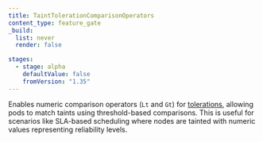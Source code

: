 ```yaml
---
title: TaintTolerationComparisonOperators
content_type: feature_gate
_build:
  list: never
  render: false

stages:
  - stage: alpha
    defaultValue: false
    fromVersion: "1.35"
---
```

Enables numeric comparison operators (`Lt` and `Gt`) for
[tolerations](/docs/concepts/scheduling-eviction/taint-and-toleration/),
allowing pods to match taints using threshold-based comparisons.
This is useful for scenarios like SLA-based scheduling where nodes are
tainted with numeric values representing reliability levels.
